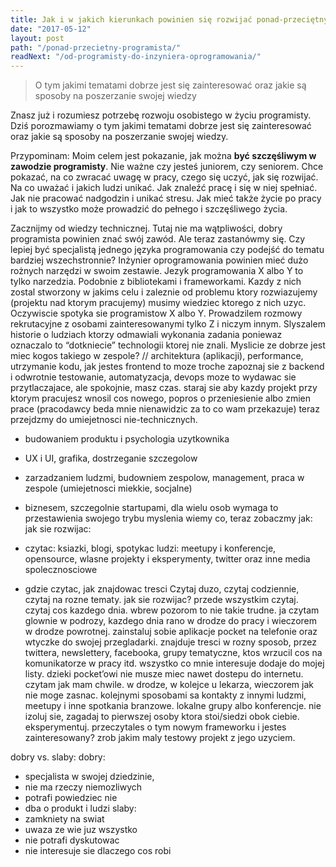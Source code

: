 ```yaml
---
title: Jak i w jakich kierunkach powinien się rozwijać ponad-przeciętny programista
date: "2017-05-12"
layout: post
path: "/ponad-przecietny-programista/"
readNext: "/od-programisty-do-inzyniera-oprogramowania/"
---
```


>  O tym jakimi tematami dobrze jest się zainteresować oraz jakie są sposoby na poszerzanie swojej wiedzy

Znasz już i rozumiesz potrzebę rozwoju osobistego w życiu programisty. Dziś porozmawiamy o tym jakimi tematami dobrze jest się zainteresować oraz jakie są sposoby na poszerzanie swojej wiedzy.

Przypominam: Moim celem jest pokazanie, jak można **być szczęśliwym w zawodzie programisty**. Nie ważne czy jesteś juniorem, czy seniorem. Chce pokazać, na co zwracać uwagę w pracy, czego się uczyć, jak się rozwijać. Na co uważać i jakich ludzi unikać. Jak znaleźć pracę i się w niej spełniać. Jak nie pracować nadgodzin i unikać stresu. Jak mieć także życie po pracy i jak to wszystko może prowadzić do pełnego i szczęśliwego życia.

Zacznijmy od wiedzy technicznej. Tutaj nie ma wątpliwości, dobry programista powinien znać swój zawód. Ale teraz zastanówmy się. Czy lepiej być specjalistą jednego języka programowania czy podejść do tematu bardziej wszechstronnie?
Inżynier oprogramowania powinien mieć dużo rożnych narzędzi w swoim zestawie. Jezyk programowania X albo Y to tylko narzedzia. Podobnie z bibliotekami i frameworkami. Kazdy z nich zostal stworzony w jakims celu i zaleznie od problemu ktory rozwiazujemy (projektu nad ktorym pracujemy) musimy wiedziec ktorego z nich uzyc.
Oczywiscie spotyka sie programistow X albo Y. Prowadzilem rozmowy rekrutacyjne z osobami zainteresowanymi tylko Z i niczym innym. Slyszalem historie o ludziach ktorzy odmawiali wykonania zadania poniewaz oznaczalo to “dotkniecie” technologii ktorej nie znali. Myslicie ze dobrze jest miec kogos takiego w zespole?
//
architektura (aplikacji), performance, utrzymanie kodu, jak jestes frontend to moze troche zapoznaj sie z backend i odwrotnie
testowanie, automatyzacja, devops
moze to wydawac sie przytlaczajace, ale spokojnie, masz czas. staraj sie aby kazdy projekt przy ktorym pracujesz wnosil cos nowego, popros o przeniesienie albo zmien prace (pracodawcy beda mnie nienawidzic za to co wam przekazuje)
teraz przejdzmy do umiejetnosci nie-technicznych.
- budowaniem produktu i psychologia uzytkownika
- UX i UI, grafika, dostrzeganie szczegolow
- zarzadzaniem ludzmi, budowniem zespolow, management, praca w zespole (umiejetnosci miekkie, socjalne)
- biznesem, szczegolnie startupami, dla wielu osob wymaga to przestawienia swojego trybu myslenia
wiemy co, teraz zobaczmy jak:
jak sie rozwijac:
- czytac: ksiazki, blogi, spotykac ludzi: meetupy i konferencje, opensource, wlasne projekty i eksperymenty, twitter oraz inne media spolecznosciowe

- gdzie czytac, jak znajdowac tresci
Czytaj duzo, czytaj codziennie, czytaj na rozne tematy.
jak sie rozwijac? przede wszystkim czytaj. czytaj cos kazdego dnia. wbrew pozorom to nie takie trudne. ja czytam glownie w podrozy, kazdego dnia rano w drodze do pracy i wieczorem w drodze powrotnej. zainstaluj sobie aplikacje pocket na telefonie oraz wtyczke do swojej przegladarki. znajduje tresci w rozny sposob, przez twittera, newslettery, facebooka, grupy tematyczne, ktos wrzucil cos na komunikatorze w pracy itd. wszystko co mnie interesuje dodaje do mojej listy. dzieki pocket’owi nie musze miec nawet dostepu do internetu. czytam jak mam chwile. w drodze, w kolejce u lekarza, wieczorem jak nie moge zasnac.
kolejnymi sposobami sa kontakty z innymi ludzmi, meetupy i inne spotkania branzowe. lokalne grupy albo konferencje. nie izoluj sie, zagadaj to pierwszej osoby ktora stoi/siedzi obok ciebie.
eksperymentuj. przeczytales o tym nowym frameworku i jestes zainteresowany? zrob jakim maly testowy projekt z jego uzyciem.


dobry vs. slaby:
dobry:
- specjalista w swojej dziedzinie,
- nie ma rzeczy niemozliwych
- potrafi powiedziec nie
- dba o produkt i ludzi
slaby:
- zamkniety na swiat
- uwaza ze wie juz wszystko
- nie potrafi dyskutowac
- nie interesuje sie dlaczego cos robi
